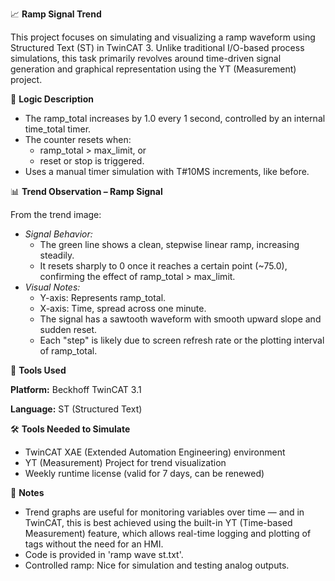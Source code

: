 📈 **Ramp Signal Trend**

This project focuses on simulating and visualizing a ramp waveform using Structured Text (ST) in TwinCAT 3. Unlike traditional I/O-based process simulations, this task primarily revolves around time-driven signal generation and graphical representation using the YT (Measurement) project.

🧩 **Logic Description**

- The ramp_total increases by 1.0 every 1 second, controlled by an internal time_total timer.
- The counter resets when:
  - ramp_total > max_limit, or
  - reset or stop is triggered.
- Uses a manual timer simulation with T#10MS increments, like before.

📊 **Trend Observation – Ramp Signal**

From the trend image:
- _Signal Behavior:_
  - The green line shows a clean, stepwise linear ramp, increasing steadily.
  - It resets sharply to 0 once it reaches a certain point (~75.0), confirming the effect of ramp_total > max_limit.
- _Visual Notes:_
  - Y-axis: Represents ramp_total.
  - X-axis: Time, spread across one minute.
  - The signal has a sawtooth waveform with smooth upward slope and sudden reset.
  - Each "step" is likely due to screen refresh rate or the plotting interval of ramp_total.

🔧 **Tools Used**

**Platform:** Beckhoff TwinCAT 3.1

**Language:** ST (Structured Text)

🛠️ **Tools Needed to Simulate**

- TwinCAT XAE (Extended Automation Engineering) environment
- YT (Measurement) Project for trend visualization
- Weekly runtime license (valid for 7 days, can be renewed)

📌 **Notes**

- Trend graphs are useful for monitoring variables over time — and in TwinCAT, this is best achieved using the built-in YT (Time-based Measurement) feature, which allows real-time logging and plotting of tags without the need for an HMI.
- Code is provided in 'ramp wave st.txt'.
- Controlled ramp: Nice for simulation and testing analog outputs.
